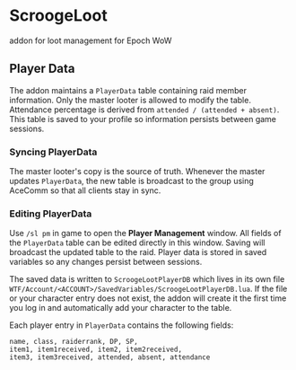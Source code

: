 # ScroogeLoot
addon for loot management for Epoch WoW

## Player Data

The addon maintains a `PlayerData` table containing raid member information.
Only the master looter is allowed to modify the table. Attendance percentage is
derived from `attended / (attended + absent)`. This table is saved to your
profile so information persists between game sessions.

### Syncing PlayerData

The master looter's copy is the source of truth. Whenever the master updates
`PlayerData`, the new table is broadcast to the group using AceComm so that all
clients stay in sync.

### Editing PlayerData

Use `/sl pm` in game to open the **Player Management** window. All fields of the
`PlayerData` table can be edited directly in this window. Saving will broadcast
the updated table to the raid. Player data is stored in saved variables so any
changes persist between sessions.

The saved data is written to `ScroogeLootPlayerDB` which lives in its own file
`WTF/Account/<ACCOUNT>/SavedVariables/ScroogeLootPlayerDB.lua`. If the file or
your character entry does not exist, the addon will create it the first time you
log in and automatically add your character to the table.

Each player entry in `PlayerData` contains the following fields:

```
name, class, raiderrank, DP, SP,
item1, item1received, item2, item2received,
item3, item3received, attended, absent, attendance
```
